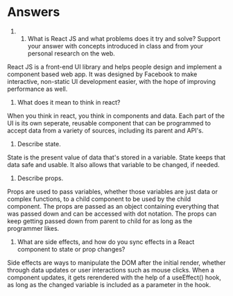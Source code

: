 # Answers

1. 1. What is React JS and what problems does it try and solve? Support your answer with concepts introduced in class and from your personal research on the web.

React JS is a front-end UI library and helps people design and implement a component based web app.  It was designed by Facebook to make interactive, non-static UI development easier, with the hope of improving performance as well.

1. What does it mean to think in react?

When you think in react, you think in components and data.  Each part of the UI is its own seperate, reusable component that can be programmed to accept data from a variety of sources, including its parent and API's.

1. Describe state.

State is the present value of data that's stored in a variable.  State keeps that data safe and usable. It also allows that variable to be changed, if needed.

1. Describe props.

Props are used to pass variables, whether those variables are just data or complex functions, to a child component to be used by the child component.  The props are passed as an object containing everything that was passed down and can be accessed with dot notation. The props can keep getting passed down from parent to child for as long as the programmer likes.

1. What are side effects, and how do you sync effects in a React component to state or prop changes?

Side effects are ways to manipulate the DOM after the initial render, whether through data updates or user interactions such as mouse clicks.  When a component updates, it gets rerendered with the help of a useEffect() hook, as long as the changed variable is included as a parameter in the hook.
